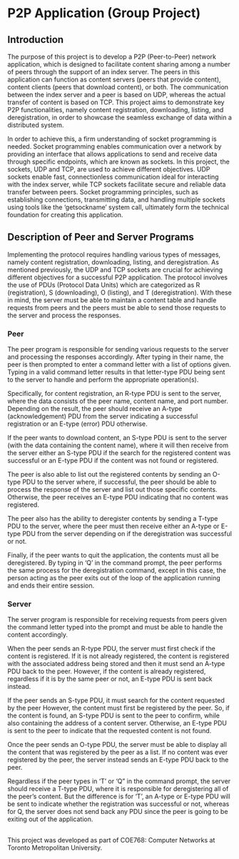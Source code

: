 # P2P Application (Group Project)
## Introduction
The purpose of this project is to develop a P2P (Peer-to-Peer) network application, which is designed to facilitate content sharing among a number of peers through the support of an index server. The peers in this application can function as content servers (peers that provide content), content clients (peers that download content), or both. The communication between the index server and a peer is based on UDP, whereas the actual transfer of content is based on TCP. This project aims to demonstrate key P2P functionalities, namely content registration, downloading, listing, and deregistration, in order to showcase the seamless exchange of data within a distributed system.

In order to achieve this, a firm understanding of socket programming is needed. Socket programming enables communication over a network by providing an interface that allows applications to send and receive data through specific endpoints, which are known as sockets. In this project, the sockets, UDP and TCP, are used to achieve different objectives. UDP sockets enable fast, connectionless communication ideal for interacting with the index server, while TCP sockets facilitate secure and reliable data transfer between peers. Socket programming principles, such as establishing connections, transmitting data, and handling multiple sockets using tools like the ‘getsockname’ system call, ultimately form the technical foundation for creating this application.

## Description of Peer and Server Programs
Implementing the protocol requires handling various types of messages, namely content registration, downloading, listing, and deregistration. As mentioned previously, the UDP and TCP sockets are crucial for achieving different objectives for a successful P2P application. The protocol involves the use of PDUs (Protocol Data Units) which are categorized as R (registration), S (downloading), O (listing), and T (deregistration). With these in mind, the server must be able to maintain a content table and handle requests from peers and the peers must be able to send those requests to the server and process the responses.

### Peer
The peer program is responsible for sending various requests to the server and processing the responses accordingly. After typing in their name, the peer is then prompted to enter a command letter with a list of options given. Typing in a valid command letter results in that letter-type PDU being sent to the server to handle and perform the appropriate operation(s). 

Specifically, for content registration, an R-type PDU is sent to the server, where the data consists of the peer name, content name, and port number. Depending on the result, the peer should receive an A-type (acknowledgement) PDU from the server indicating a successful registration or an E-type (error) PDU otherwise.

If the peer wants to download content, an S-type PDU is sent to the server (with the data containing the content name), where it will then receive from the server either an S-type PDU if the search for the registered content was successful or an E-type PDU if the content was not found or registered.

The peer is also able to list out the registered contents by sending an O-type PDU to the server where, if successful, the peer should be able to process the response of the server and list out those specific contents. Otherwise, the peer receives an E-type PDU indicating that no content was registered.

The peer also has the ability to deregister contents by sending a T-type PDU to the server, where the peer must then receive either an A-type or E-type PDU from the server depending on if the deregistration was successful or not.

Finally, if the peer wants to quit the application, the contents must all be deregistered. By typing in ‘Q’ in the command prompt, the peer performs the same process for the deregistration command, except in this case, the person acting as the peer exits out of the loop of the application running and ends their entire session. 

### Server
The server program is responsible for receiving requests from peers given the command letter typed into the prompt and must be able to handle the content accordingly.

When the peer sends an R-type PDU, the server must first check if the content is registered. If it is not already registered, the content is registered with the associated address being stored and then it must send an A-type PDU back to the peer. However, if the content is already registered, regardless if it is by the same peer or not, an E-type PDU is sent back instead.

If the peer sends an S-type PDU, it must search for the content requested by the peer However, the content must first be registered by the peer. So, if the content is found, an S-type PDU is sent to the peer to confirm, while also containing the address of a content server. Otherwise, an E-type PDU is sent to the peer to indicate that the requested content is not found.

Once the peer sends an O-type PDU, the server must be able to display all the content that was registered by the peer as a list. If no content was ever registered by the peer, the server instead sends an E-type PDU back to the peer.

Regardless if the peer types in ‘T’ or ‘Q” in the command prompt, the server should receive a T-type PDU, where it is responsible for deregistering all of the peer’s content. But the difference is for ‘T’, an A-type or E-type PDU will be sent to indicate whether the registration was successful or not, whereas for Q, the server does not send back any PDU since the peer is going to be exiting out of the application.

##
This project was developed as part of COE768: Computer Networks at Toronto Metropolitan University.

